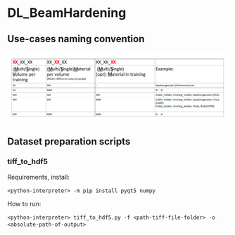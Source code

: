 # DL_BeamHardening

## Use-cases naming convention
![Use-Cases](doc/UsecasesNamingConvention.png)

## Dataset preparation scripts

### tiff_to_hdf5
Requirements, install:  
```
<python-interpreter> -m pip install pyqt5 numpy 
```
How to run: 

```
<python-interpreter> tiff_to_hdf5.py -f <path-tiff-file-folder> -o <absolute-path-of-output>
```